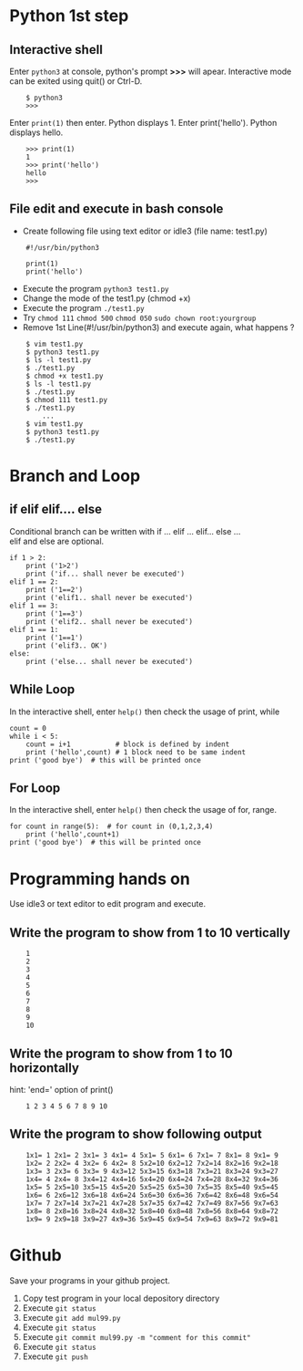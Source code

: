 # Python 1st step

## Interactive shell
Enter `python3` at console, python's prompt **>>>** will apear. Interactive mode can be exited using quit() or Ctrl-D.

```
    $ python3
    >>>
```

Enter `print(1)` then enter. Python displays 1. Enter print('hello'). Python displays hello.

```
    >>> print(1)
    1
    >>> print('hello')
    hello
    >>> 
```

## File edit and execute in bash console
- Create following file using text editor or idle3 (file name: test1.py)

```
    #!/usr/bin/python3
    
    print(1)
    print('hello')
```

- Execute the program `python3 test1.py`
- Change the mode of the test1.py (chmod +x)
- Execute the program `./test1.py`
- Try `chmod 111` `chmod 500` `chmod 050` `sudo chown root:yourgroup`
- Remove 1st Line(#!/usr/bin/python3) and execute again, what happens ?
```
    $ vim test1.py
    $ python3 test1.py 
    $ ls -l test1.py
    $ ./test1.py
    $ chmod +x test1.py
    $ ls -l test1.py
    $ ./test1.py
    $ chmod 111 test1.py
    $ ./test1.py
        ...
    $ vim test1.py
    $ python3 test1.py 
    $ ./test1.py
```

# Branch and Loop
## if elif elif.... else
Conditional branch can be written with if ... elif ... elif... else ...  
elif and else are optional.

```
if 1 > 2:
    print ('1>2')
    print ('if... shall never be executed')
elif 1 == 2:
    print ('1==2')
    print ('elif1.. shall never be executed')
elif 1 == 3:
    print ('1==3')
    print ('elif2.. shall never be executed')
elif 1 == 1:
    print ('1==1')
    print ('elif3.. OK')
else:
    print ('else... shall never be executed')
```

## While Loop
In the interactive shell, enter `help()` then check the usage of print, while

```
count = 0
while i < 5:
    count = i+1           # block is defined by indent
    print ('hello',count) # 1 block need to be same indent
print ('good bye')  # this will be printed once
```


## For Loop
In the interactive shell, enter `help()` then check the usage of  for, range.

```
for count in range(5):  # for count in (0,1,2,3,4)
    print ('hello',count+1)
print ('good bye')  # this will be printed once
```


# Programming hands on
Use idle3 or text editor to edit program and execute.

## Write the program to show from 1 to 10 vertically

```
    1
    2
    3
    4
    5
    6
    7
    8
    9
    10
```

## Write the program to show from 1 to 10 horizontally
hint: 'end=' option of print()

```
    1 2 3 4 5 6 7 8 9 10
```

## Write the program to show following output

```
    1x1= 1 2x1= 2 3x1= 3 4x1= 4 5x1= 5 6x1= 6 7x1= 7 8x1= 8 9x1= 9
    1x2= 2 2x2= 4 3x2= 6 4x2= 8 5x2=10 6x2=12 7x2=14 8x2=16 9x2=18
    1x3= 3 2x3= 6 3x3= 9 4x3=12 5x3=15 6x3=18 7x3=21 8x3=24 9x3=27
    1x4= 4 2x4= 8 3x4=12 4x4=16 5x4=20 6x4=24 7x4=28 8x4=32 9x4=36
    1x5= 5 2x5=10 3x5=15 4x5=20 5x5=25 6x5=30 7x5=35 8x5=40 9x5=45
    1x6= 6 2x6=12 3x6=18 4x6=24 5x6=30 6x6=36 7x6=42 8x6=48 9x6=54
    1x7= 7 2x7=14 3x7=21 4x7=28 5x7=35 6x7=42 7x7=49 8x7=56 9x7=63
    1x8= 8 2x8=16 3x8=24 4x8=32 5x8=40 6x8=48 7x8=56 8x8=64 9x8=72
    1x9= 9 2x9=18 3x9=27 4x9=36 5x9=45 6x9=54 7x9=63 8x9=72 9x9=81
```

# Github
Save your programs in your github project.

1. Copy test program in your local depository directory
1. Execute `git status`
1. Execute `git add mul99.py`
1. Execute `git status`
1. Execute `git commit mul99.py -m "comment for this commit"`
1. Execute `git status`
1. Execute `git push`

